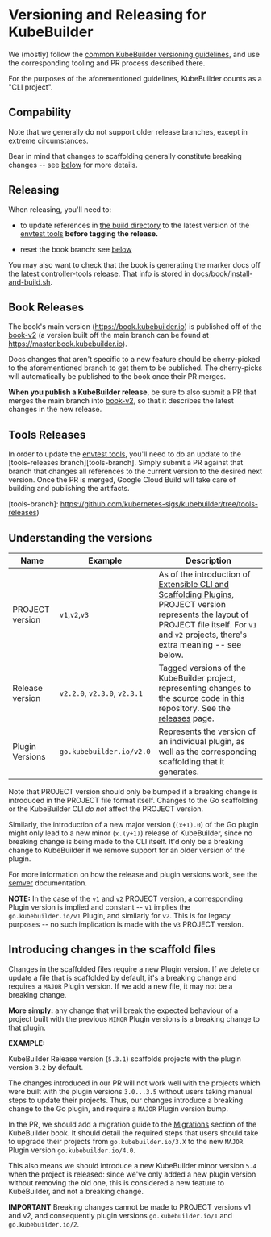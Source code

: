 # Versioning and Releasing for KubeBuilder

We (mostly) follow the [common KubeBuilder versioning
guidelines][guidelines], and use the corresponding tooling and PR process
described there.

For the purposes of the aforementioned guidelines, KubeBuilder counts as
a "CLI project".

[guidelines]: https://sigs.k8s.io/kubebuilder-release-tools/VERSIONING.md

## Compability

Note that we generally do not support older release branches, except in
extreme circumstances.

Bear in mind that changes to scaffolding generally constitute breaking
changes -- see [below](#understanding-the-versions) for more details.

## Releasing

When releasing, you'll need to:

- to update references in [the build directory](build/) to the latest
  version of the [envtest tools](#tools-releases) **before tagging the
  release.**

- reset the book branch: see [below](#book-releases)

You may also want to check that the book is generating the marker docs off
the latest controller-tools release.  That info is stored in
[docs/book/install-and-build.sh](/docs/book/install-and-build.sh).

## Book Releases

The book's main version (https://book.kubebuilder.io) is published off of
the [book-v2][book-branch] (a version built off the main branch can be
found at https://master.book.kubebuilder.io).

Docs changes that aren't specific to a new feature should be
cherry-picked to the aforementioned branch to get them to be published.
The cherry-picks will automatically be published to the book once their PR
merges.

**When you publish a KubeBuilder release**, be sure to also submit a PR
that merges the main branch into [book-v2][book-branch], so that it
describes the latest changes in the new release.

[book-branch]: https://github.com/kubernetes-sigs/kubebuilder/tree/tools-releases

## Tools Releases

In order to update the [envtest tools][envtest-ref], you'll need to do an
update to the [tools-releases branch][tools-branch].  Simply submit a PR
against that branch that changes all references to the current version to
the desired next version.  Once the PR is merged, Google Cloud Build will
take care of building and publishing the artifacts.

[envtest-ref]: https://book.kubebuilder.io/reference/artifacts.html
[tools-branch]: https://github.com/kubernetes-sigs/kubebuilder/tree/tools-releases)

## Understanding the versions

|   Name	|   Example	|  Description |
|---	|---	|---	|
|  PROJECT version |  `v1`,`v2`,`v3` | As of the introduction of [Extensible CLI and Scaffolding Plugins](https://github.com/kubernetes-sigs/kubebuilder/blob/master/designs/extensible-cli-and-scaffolding-plugins-phase-1.md), PROJECT version represents the layout of PROJECT file itself.  For `v1` and `v2` projects, there's extra meaning -- see below.  |
|  Release version | `v2.2.0`, `v2.3.0`, `v2.3.1` | Tagged versions of the KubeBuilder project, representing changes to the source code in this repository. See the [releases](https://github.com/kubernetes-sigs/kubebuilder/releases) page. |
|  Plugin Versions | `go.kubebuilder.io/v2.0` | Represents the version of an individual plugin, as well as the corresponding scaffolding that it generates. |

Note that PROJECT version should only be bumped if a breaking change is introduced in the PROJECT file format itself.  Changes to the Go scaffolding or the KubeBuilder CLI *do not* affect the PROJECT version.

Similarly, the introduction of a new major version (`(x+1).0`) of the Go plugin might only lead to a new minor (`x.(y+1)`) release of KubeBuilder, since no breaking change is being made to the CLI itself.  It'd only be a breaking change to KubeBuilder if we remove support for an older version of the plugin.

For more information on how the release and plugin versions work, see the [semver](https://semver.org/) documentation.

**NOTE:** In the case of the `v1` and `v2` PROJECT version, a corresponding Plugin version is implied and constant -- `v1` implies the `go.kubebuilder.io/v1` Plugin, and similarly for `v2`.  This is for legacy purposes -- no such implication is made with the `v3` PROJECT version.

## Introducing changes in the scaffold files

Changes in the scaffolded files require a new Plugin version. If we delete or update a file that is scaffolded by default, it's a breaking change and requires a `MAJOR` Plugin version.  If we add a new file, it may not be a breaking change.

**More simply:** any change that will break the expected behaviour of a project built with the previous `MINOR` Plugin versions is a breaking change to that plugin. 

**EXAMPLE:**

KubeBuilder Release version (`5.3.1`) scaffolds projects with the plugin version `3.2` by default.

The changes introduced in our PR will not work well with the projects which were built with the plugin versions `3.0...3.5` without users taking manual steps to update their projects. Thus, our changes introduce a breaking change to the Go plugin, and require a `MAJOR` Plugin version bump.

In the PR, we should add a migration guide to the [Migrations](https://book.kubebuilder.io/migrations.html) section of the KubeBuilder book. It should detail the required steps that users should take to upgrade their projects from `go.kubebuilder.io/3.X` to the new `MAJOR` Plugin version `go.kubebuilder.io/4.0`.

This also means we should introduce a new KubeBuilder minor version `5.4` when the project is released: since we've only added a new plugin version without removing the old one, this is considered a new feature to KubeBuilder, and not a breaking change.

**IMPORTANT** Breaking changes cannot be made to PROJECT versions v1 and v2, and consequently plugin versions `go.kubebuilder.io/1` and `go.kubebuilder.io/2`.

